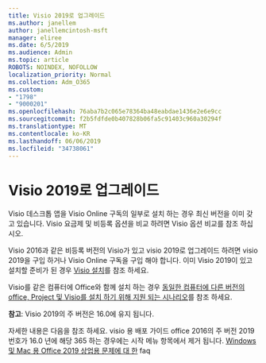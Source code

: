 ```yaml
---
title: Visio 2019로 업그레이드
ms.author: janellem
author: janellemcintosh-msft
manager: eliree
ms.date: 6/5/2019
ms.audience: Admin
ms.topic: article
ROBOTS: NOINDEX, NOFOLLOW
localization_priority: Normal
ms.collection: Adm_O365
ms.custom:
- "1798"
- "9000201"
ms.openlocfilehash: 76aba7b2c065e78364ba48eabdae1436e2e6e9cc
ms.sourcegitcommit: f2b5fdfde0b407828b06fa5c91403c960a30294f
ms.translationtype: MT
ms.contentlocale: ko-KR
ms.lasthandoff: 06/06/2019
ms.locfileid: "34738061"
---
```

# <a name="upgrade-to-visio-2019"></a>Visio 2019로 업그레이드

Visio 데스크톱 앱을 Visio Online 구독의 일부로 설치 하는 경우 최신 버전을 이미 갖고 있습니다. Visio 요금제 및 비등록 옵션을 비교 하려면 Visio 옵션 비교를 참조 하십시오.

Visio 2016과 같은 비등록 버전의 Visio가 있고 visio 2019로 업그레이드 하려면 visio 2019을 구입 하거나 Visio Online 구독을 구입 해야 합니다. 이미 Visio 2019이 있고 설치할 준비가 된 경우 [Visio 설치](https://support.office.com/article/f98f21e3-aa02-4827-9167-ddab5b025710?wt.mc_id=OfficeAdm_ClientDIA_Alchemy1798)를 참조 하세요. 

Visio를 같은 컴퓨터에 Office와 함께 설치 하는 경우 [동일한 컴퓨터에 다른 버전의 office, Project 및 Visio를 설치 하기 위해 지원 되는 시나리오](https://docs.microsoft.com/deployoffice/install-different-office-visio-and-project-versions-on-the-same-computer)를 참조 하세요.

**참고**: Visio 2019의 주 버전은 16.0에 유지 됩니다.

자세한 내용은 다음을 참조 하세요. visio 용 배포 가이드 office 2016의 주 버전 2019 번호가 16.0 년에 해당 365 하는 경우에는 시작 메뉴 항목에서 제거 됩니다.  [Windows 및 Mac 용 Office 2019 상업용 문제에 대 한](https://support.microsoft.com/help/4133312) faq 
